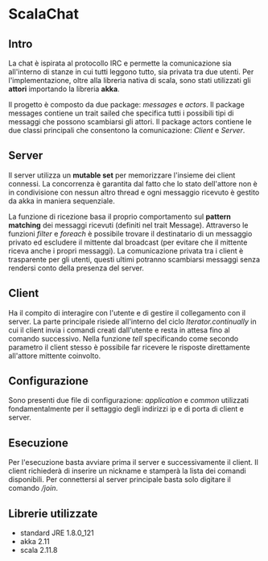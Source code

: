 # ScalaChat

## Intro
La chat è ispirata al protocollo IRC e permette la comunicazione sia all'interno di stanze in cui tutti leggono tutto, sia
privata tra due utenti. Per l'implementazione, oltre alla libreria nativa di scala, sono stati utilizzati gli __attori__ importando
la libreria __akka__.

Il progetto è composto da due package: _messages_ e _actors_. Il package messages contiene un trait sailed che specifica
tutti i possibili tipi di messaggi che possono scambiarsi gli attori.
Il package actors contiene le due classi principali che consentono la comunicazione: _Client_ e _Server_.


## Server
Il server utilizza un __mutable set__ per memorizzare l'insieme dei client connessi. La concorrenza è garantita dal fatto che lo stato
dell'attore non è in condivisione con nessun altro thread e ogni messaggio ricevuto è gestito da akka in maniera sequenziale.

La funzione di ricezione basa il proprio comportamento sul __pattern matching__ dei messaggi ricevuti (definiti nel trait Message). 
Attraverso le funzioni _filter_ e _foreach_ è possibile trovare il destinatario di un messaggio privato ed escludere il mittente dal 
broadcast (per evitare che il mittente riceva anche i propri messaggi). La comunicazione privata tra i client è trasparente per 
gli utenti, questi ultimi potranno scambiarsi messaggi senza rendersi conto della presenza del server.

## Client
Ha il compito di interagire con l'utente e di gestire il collegamento con il server. La parte principale risiede all'interno del ciclo 
_Iterator.continually_ in cui il client invia i comandi creati dall'utente e resta in attesa fino al comando successivo.
Nella funzione _tell_ specificando come secondo parametro il client stesso è possibile far ricevere le risposte direttamente all'attore
mittente coinvolto.

## Configurazione
Sono presenti due file di configurazione: _application_ e _common_ utilizzati fondamentalmente per il settaggio degli indirizzi ip e di porta
di client e server.

## Esecuzione
Per l'esecuzione basta avviare prima il server e successivamente il client. Il client richiederà di inserire un nickname e stamperà
la lista dei comandi disponibili.
Per connettersi al server principale basta solo digitare il comando _/join_.

## Librerie utilizzate
- standard JRE 1.8.0_121
- akka 2.11
- scala 2.11.8
